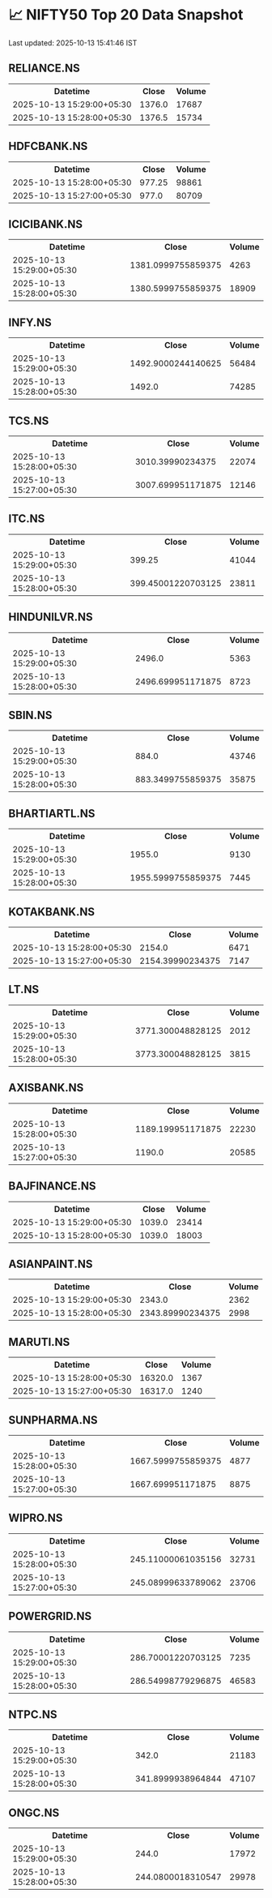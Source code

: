 # 📈 NIFTY50 Top 20 Data Snapshot

Last updated: 2025-10-13 15:41:46 IST

## RELIANCE.NS

<table>
  <tr><th>Datetime</th><th>Close</th><th>Volume</th></tr>
  <tr><td>2025-10-13 15:29:00+05:30</td><td>1376.0</td><td>17687</td></tr>
  <tr><td>2025-10-13 15:28:00+05:30</td><td>1376.5</td><td>15734</td></tr>
</table>

## HDFCBANK.NS

<table>
  <tr><th>Datetime</th><th>Close</th><th>Volume</th></tr>
  <tr><td>2025-10-13 15:28:00+05:30</td><td>977.25</td><td>98861</td></tr>
  <tr><td>2025-10-13 15:27:00+05:30</td><td>977.0</td><td>80709</td></tr>
</table>

## ICICIBANK.NS

<table>
  <tr><th>Datetime</th><th>Close</th><th>Volume</th></tr>
  <tr><td>2025-10-13 15:29:00+05:30</td><td>1381.0999755859375</td><td>4263</td></tr>
  <tr><td>2025-10-13 15:28:00+05:30</td><td>1380.5999755859375</td><td>18909</td></tr>
</table>

## INFY.NS

<table>
  <tr><th>Datetime</th><th>Close</th><th>Volume</th></tr>
  <tr><td>2025-10-13 15:29:00+05:30</td><td>1492.9000244140625</td><td>56484</td></tr>
  <tr><td>2025-10-13 15:28:00+05:30</td><td>1492.0</td><td>74285</td></tr>
</table>

## TCS.NS

<table>
  <tr><th>Datetime</th><th>Close</th><th>Volume</th></tr>
  <tr><td>2025-10-13 15:28:00+05:30</td><td>3010.39990234375</td><td>22074</td></tr>
  <tr><td>2025-10-13 15:27:00+05:30</td><td>3007.699951171875</td><td>12146</td></tr>
</table>

## ITC.NS

<table>
  <tr><th>Datetime</th><th>Close</th><th>Volume</th></tr>
  <tr><td>2025-10-13 15:29:00+05:30</td><td>399.25</td><td>41044</td></tr>
  <tr><td>2025-10-13 15:28:00+05:30</td><td>399.45001220703125</td><td>23811</td></tr>
</table>

## HINDUNILVR.NS

<table>
  <tr><th>Datetime</th><th>Close</th><th>Volume</th></tr>
  <tr><td>2025-10-13 15:29:00+05:30</td><td>2496.0</td><td>5363</td></tr>
  <tr><td>2025-10-13 15:28:00+05:30</td><td>2496.699951171875</td><td>8723</td></tr>
</table>

## SBIN.NS

<table>
  <tr><th>Datetime</th><th>Close</th><th>Volume</th></tr>
  <tr><td>2025-10-13 15:29:00+05:30</td><td>884.0</td><td>43746</td></tr>
  <tr><td>2025-10-13 15:28:00+05:30</td><td>883.3499755859375</td><td>35875</td></tr>
</table>

## BHARTIARTL.NS

<table>
  <tr><th>Datetime</th><th>Close</th><th>Volume</th></tr>
  <tr><td>2025-10-13 15:29:00+05:30</td><td>1955.0</td><td>9130</td></tr>
  <tr><td>2025-10-13 15:28:00+05:30</td><td>1955.5999755859375</td><td>7445</td></tr>
</table>

## KOTAKBANK.NS

<table>
  <tr><th>Datetime</th><th>Close</th><th>Volume</th></tr>
  <tr><td>2025-10-13 15:28:00+05:30</td><td>2154.0</td><td>6471</td></tr>
  <tr><td>2025-10-13 15:27:00+05:30</td><td>2154.39990234375</td><td>7147</td></tr>
</table>

## LT.NS

<table>
  <tr><th>Datetime</th><th>Close</th><th>Volume</th></tr>
  <tr><td>2025-10-13 15:29:00+05:30</td><td>3771.300048828125</td><td>2012</td></tr>
  <tr><td>2025-10-13 15:28:00+05:30</td><td>3773.300048828125</td><td>3815</td></tr>
</table>

## AXISBANK.NS

<table>
  <tr><th>Datetime</th><th>Close</th><th>Volume</th></tr>
  <tr><td>2025-10-13 15:28:00+05:30</td><td>1189.199951171875</td><td>22230</td></tr>
  <tr><td>2025-10-13 15:27:00+05:30</td><td>1190.0</td><td>20585</td></tr>
</table>

## BAJFINANCE.NS

<table>
  <tr><th>Datetime</th><th>Close</th><th>Volume</th></tr>
  <tr><td>2025-10-13 15:29:00+05:30</td><td>1039.0</td><td>23414</td></tr>
  <tr><td>2025-10-13 15:28:00+05:30</td><td>1039.0</td><td>18003</td></tr>
</table>

## ASIANPAINT.NS

<table>
  <tr><th>Datetime</th><th>Close</th><th>Volume</th></tr>
  <tr><td>2025-10-13 15:29:00+05:30</td><td>2343.0</td><td>2362</td></tr>
  <tr><td>2025-10-13 15:28:00+05:30</td><td>2343.89990234375</td><td>2998</td></tr>
</table>

## MARUTI.NS

<table>
  <tr><th>Datetime</th><th>Close</th><th>Volume</th></tr>
  <tr><td>2025-10-13 15:28:00+05:30</td><td>16320.0</td><td>1367</td></tr>
  <tr><td>2025-10-13 15:27:00+05:30</td><td>16317.0</td><td>1240</td></tr>
</table>

## SUNPHARMA.NS

<table>
  <tr><th>Datetime</th><th>Close</th><th>Volume</th></tr>
  <tr><td>2025-10-13 15:28:00+05:30</td><td>1667.5999755859375</td><td>4877</td></tr>
  <tr><td>2025-10-13 15:27:00+05:30</td><td>1667.699951171875</td><td>8875</td></tr>
</table>

## WIPRO.NS

<table>
  <tr><th>Datetime</th><th>Close</th><th>Volume</th></tr>
  <tr><td>2025-10-13 15:28:00+05:30</td><td>245.11000061035156</td><td>32731</td></tr>
  <tr><td>2025-10-13 15:27:00+05:30</td><td>245.08999633789062</td><td>23706</td></tr>
</table>

## POWERGRID.NS

<table>
  <tr><th>Datetime</th><th>Close</th><th>Volume</th></tr>
  <tr><td>2025-10-13 15:29:00+05:30</td><td>286.70001220703125</td><td>7235</td></tr>
  <tr><td>2025-10-13 15:28:00+05:30</td><td>286.54998779296875</td><td>46583</td></tr>
</table>

## NTPC.NS

<table>
  <tr><th>Datetime</th><th>Close</th><th>Volume</th></tr>
  <tr><td>2025-10-13 15:29:00+05:30</td><td>342.0</td><td>21183</td></tr>
  <tr><td>2025-10-13 15:28:00+05:30</td><td>341.8999938964844</td><td>47107</td></tr>
</table>

## ONGC.NS

<table>
  <tr><th>Datetime</th><th>Close</th><th>Volume</th></tr>
  <tr><td>2025-10-13 15:29:00+05:30</td><td>244.0</td><td>17972</td></tr>
  <tr><td>2025-10-13 15:28:00+05:30</td><td>244.0800018310547</td><td>29978</td></tr>
</table>

